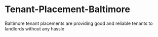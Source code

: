 # Tenant-Placement-Baltimore
Baltimore tenant placements are providing good and reliable tenants to landlords without any hassle
